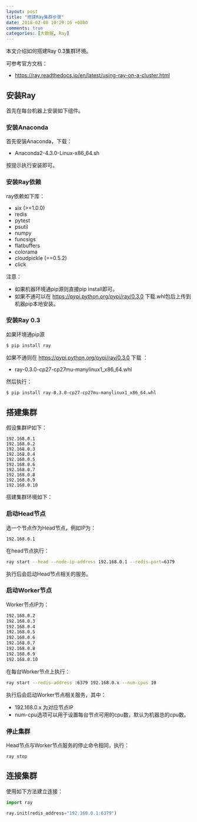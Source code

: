 ```yaml
---
layout: post
title: "搭建Ray集群步骤"
date: 2018-02-08 10:29:16 +0800
comments: true
categories: [大数据, Ray] 
---
```

本文介绍如何搭建Ray 0.3集群环境。

可参考官方文档：

- https://ray.readthedocs.io/en/latest/using-ray-on-a-cluster.html

<!-- More -->
 
## 安装Ray

首先在每台机器上安装如下组件。

###  安装Anaconda

首先安装Anaconda，下载：

- Anaconda2-4.3.0-Linux-x86_64.sh

按提示执行安装即可。

### 安装Ray依赖

ray依赖如下库：

- six (>=1.0.0)
- redis
- pytest
- psutil
- numpy
- funcsigs
- flatbuffers
- colorama
- cloudpickle (==0.5.2)
- click

注意：

- 如果机器环境通pip源则直接pip install即可。
- 如果不通可以在 https://pypi.python.org/pypi/ray/0.3.0 下载.whl包后上传到机器pip本地安装。

### 安装Ray 0.3

如果环境通pip源

```bash
$ pip install ray
```

如果不通则在 https://pypi.python.org/pypi/ray/0.3.0 下载 ：

- ray-0.3.0-cp27-cp27mu-manylinux1_x86_64.whl

然后执行：

```bash
$ pip install ray-0.3.0-cp27-cp27mu-manylinux1_x86_64.whl
```

## 搭建集群

假设集群IP如下：

```
192.168.0.1
192.168.0.2
192.168.0.3
192.168.0.4
192.168.0.5
192.168.0.6
192.168.0.7
192.168.0.8
192.168.0.9
192.168.0.10
```

搭建集群环境如下：

### 启动Head节点

选一个节点作为Head节点，例如IP为：

```
192.168.0.1
```

在head节点执行：

```bash
ray start --head --node-ip-address 192.168.0.1 --redis-port=6379
```

执行后会启动Head节点相关的服务。

### 启动Worker节点

Worker节点IP为：

```bash
192.168.0.2
192.168.0.3
192.168.0.4
192.168.0.5
192.168.0.6
192.168.0.7
192.168.0.8
192.168.0.9
192.168.0.10
```

在每台Worker节点上执行：

```bash
ray start --redis-address :6379 192.168.0.x --num-cpus 10
```

执行后会启动Worker节点相关服务，其中：

- 192.168.0.x 为对应节点IP
- num-cpu选项可以用于设置每台节点可用的cpu数，默认为机器总的cpu数。

### 停止集群

Head节点与Worker节点服务的停止命令相同，执行：

```
ray stop
```

## 连接集群

使用如下方法建立连接：

```python
import ray

ray.init(redis_address="192.168.0.1:6379")
```
